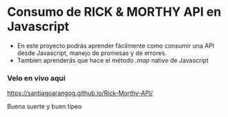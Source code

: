 # Consumo de RICK & MORTHY API en Javascript
- En este proyecto podrás aprender fácilmente como consumir una API desde Javascript, manejo de promesas y de errores.
- Tambien aprenderás que hace el método *.map* nativo de Javascript

### Velo en vivo aquí
https://santiagoarangog.github.io/Rick-Morthy-API/

Buena suerte y buen tipeo

